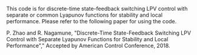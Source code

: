 This code is for discrete-time state-feedback switching LPV control with separate or common Lyapunov functions for stability and local performance. Please refer to the following paper for using the code. 


P. Zhao and R. Nagamune, \"Discrete-Time State-Feedback Switching LPV Control with Separate Lyapunov
Functions for Stability and Local Performance"," Accepted by American Control Conference, 2018.

